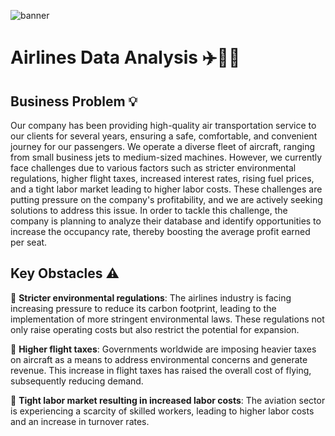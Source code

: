 ![banner](https://github.com/user-attachments/assets/3763e642-e93d-47ac-b0a4-69901ee0c31a)

# Airlines Data Analysis ✈️🧑‍✈️

## Business Problem 💡

Our company has been providing high-quality air transportation service to our clients for several years, ensuring a safe, comfortable, and convenient journey for our 
passengers. We operate a diverse fleet of aircraft, ranging from small business jets to medium-sized machines. However, we currently face challenges due to various 
factors such as stricter environmental regulations, higher flight taxes, increased interest rates, rising fuel prices, and a tight labor market leading to higher labor 
costs. These challenges are putting pressure on the company's profitability, and we are actively seeking solutions to address this issue. In order to tackle this 
challenge, the company is planning to analyze their database and identify opportunities to increase the occupancy rate, thereby boosting the average profit earned 
per seat.

## Key Obstacles ⚠️
🛑 <b>Stricter environmental regulations</b>: The airlines industry is facing increasing pressure to reduce its carbon footprint, leading to the implementation of more stringent
    environmental laws. These regulations not only raise operating costs but also restrict the potential for expansion.

🛑 <b>Higher flight taxes</b>: Governments worldwide are imposing heavier taxes on aircraft as a means to address environmental concerns and generate revenue. This increase in
    flight taxes has raised the overall cost of flying, subsequently reducing demand.

🛑 <b>Tight labor market resulting in increased labor costs</b>: The aviation sector is experiencing a scarcity of skilled workers, leading to higher labor costs and an increase
    in turnover rates.




